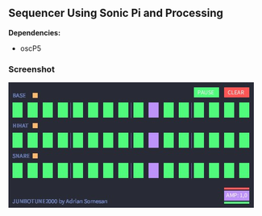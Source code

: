  
## Sequencer Using Sonic Pi and Processing

__Dependencies:__
- oscP5

### Screenshot
![screenshot from the Programm](https://github.com/Brian-Farmer/sequencer/blob/master/jumbotune.jpg?raw=true)
